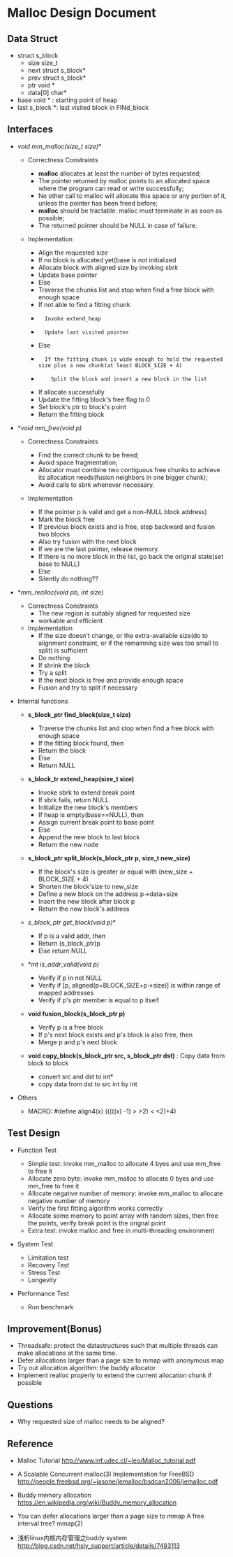 # Malloc Design Document

## Data Struct
   * struct s_block
      - size    size_t
      - next    struct s_block*
      - prev    struct s_block*
      - ptr     void *
      - data[0] char* 
   * base void *   : starting point of heap
   * last s_block *: last visited block in FINd_block

## Interfaces
   * **void* mm_malloc(size_t size)**
       
      - Correctness Constraints
         - **malloc** allocates at least the number of bytes requested;
         - The pointer returned by malloc points to an allocated space where the program can read or write successfully;
         - No other call to malloc will allocate this space or any portion of it, unless the pointer has been freed before;
         - **malloc** should be tractable: malloc must terminate in as soon as possible;
         - The returned pointer should be NULL in case of failure.

      - Implementation
         - Align the requested size
         - If no block is allocated yet(base is not initialized
         -    Allocate block with aligned size by invoking *sbrk*
         -    Update base pointer
         - Else
         -    Traverse the chunks list and stop when find a free block with enough space
         -    If not able to find a fitting chunk
         -       Invoke extend_heap
         -       Update last visited pointer
         -    Else
         -       If the fitting chunk is wide enough to hold the requested size plus a new chunk(at least BLOCK_SIZE + 4)
         -         Split the block and insert a new block in the list
         - If allocate successfully 
         -    Update the fitting block's free flag to 0
         -    Set block's ptr to block's point 
         - Return the fitting block  

   * **void mm_free(void *p)**

      - Correctness Constraints
         - Find the correct chunk to be freed;
         - Avoid space fragmentation;
         - Allocator must combine two contiguous free chunks to achieve its allocation needs(fusion neighbors in one bigger chunk);
         - Avoid calls to sbrk whenever necessary.

      - Implementation
         - If the pointer p is valid and get a non-NULL block address)
         -   Mark the block free
         -   If previous block exists and is free, step backward and fusion two blocks
         -   Also try fusion with the next block
         -   If we are the last pointer, release memory.
         -   If there is no more block in the list, go back the original state(set base to NULL)
         - Else
         -   Silently do nothing??

   * **mm_realloc(void *pb, int size)**

      - Correctness Constraints
         - The new region is suitably aligned for requested size
         - workable and efficient
      - Implementation
         - If the size doesn't change, or the extra-available size(do to alignment constraint, or if the remainning size was too small to split) is sufficient
         -   Do nothing
         - If shrink the block
         -   Try a split
         - If the next block is free and provide enough space
         -   Fusion and try to split if necessary


   * Internal functions
          
      - **s_block_ptr find_block(size_t size)**
         - Traverse the chunks list and stop when find a free block with enough space
         - If the fitting block found, then
         -   Return the block
         - Else
         -   Return NULL
          
      - **s_block_tr extend_heap(size_t size)**
         - Invoke sbrk to extend break point
         - If sbrk fails, return NULL
         - Initialize the new block's members
         - If heap is empty(base==NULL), then
         -   Assign current break point to base point
         - Else  
         -   Append the new block to last block
         - Return the new node
          
      - **s_block_ptr split_block(s_block_ptr p, size_t new_size)**
         - If the block's size is greater or equal with (new_size + BLOCK_SIZE + 4)
         -    Shorten the block'size to new_size
         -    Define a new block on the address p->data+size
         -    Insert the new block after block p
         - Return the new block's address
              
      - **s_block_ptr get_block(void* p)**
         - If p is a valid addr, then
         -   Return  (s_block_ptr)p
         - Else return NULL
            
      - **int is_addr_valid(void *p)**
         - Verify if p in not NULL
         - Verify if [p, aligned(p+BLOCK_SIZE+p->size)] is within range of mapped addresses
         - Verify if p's ptr member is equal to p itself
            
      - **void fusion_block(s_block_ptr p)**
         - Verify p is a free block
         - If p's next block exists and p's block is also free, then
         -   Merge p and p's next block

      - **void copy_block(s_block_ptr src, s_block_ptr dst)** : Copy data from block to block
         - convert src and dst to int*
         - copy data from dst to src int by int
         
   * Others
      - MACRO: #define align4(x) (((((x) -1) > >2) < <2)+4)
       
## Test Design 
   * Function Test
      - Simple test: invoke mm_malloc to allocate 4 byes and use mm_free to free it
      - Allocate zero byte: invoke mm_malloc to allocate 0 byes and use mm_free to free it
      - Allocate negative number of memory: invoke mm_malloc to allocate negative number of memory  
      - Verify the first fitting algorithm works correctly
      - Allocate some memory to point array with random sizes, then free the points, verify break point is the orignal point
      - Extra test: invoke malloc and free in multi-threading environment
      
   * System Test    
      - Limitation test
      - Recovery Test
      - Stress Test
      - Longevity
   * Performance Test    
      - Run benchmark

## Improvement(Bonus)
   * Threadsafe: protect the datastructures such that multiple threads can make allocations at the same time.  
   * Defer allocations larger than a page size to mmap with anonymous map 
   * Try out allocation algorithm: the buddy allocator
   * Implement realloc properly to extend the current allocation chunk if possible
     
## Questions
   * Why requested size of malloc needs to be aligned?  
      
## Reference
   * Malloc Tutorial 
     http://www.inf.udec.cl/~leo/Malloc_tutorial.pdf

   * A Scalable Concurrent malloc(3) Implementation for FreeBSD
     http://people.freebsd.org/~jasone/jemalloc/bsdcan2006/jemalloc.pdf

   * Buddy memory allocation
     https://en.wikipedia.org/wiki/Buddy_memory_allocation

   * You can defer allocations larger than a page size to mmap
      A free interval  tree?
      mmap(2)

   * 浅析linux内核内存管理之buddy system
      http://blog.csdn.net/hsly_support/article/details/7483113

    

